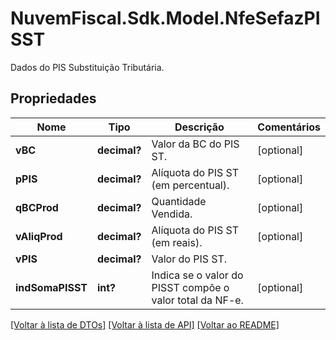 # NuvemFiscal.Sdk.Model.NfeSefazPISST
Dados do PIS Substituição Tributária.

## Propriedades

Nome | Tipo | Descrição | Comentários
------------ | ------------- | ------------- | -------------
**vBC** | **decimal?** | Valor da BC do PIS ST. | [optional] 
**pPIS** | **decimal?** | Alíquota do PIS ST (em percentual). | [optional] 
**qBCProd** | **decimal?** | Quantidade Vendida. | [optional] 
**vAliqProd** | **decimal?** | Alíquota do PIS ST (em reais). | [optional] 
**vPIS** | **decimal?** | Valor do PIS ST. | 
**indSomaPISST** | **int?** | Indica se o valor do PISST compõe o valor total da NF-e. | [optional] 

[[Voltar à lista de DTOs]](../README.md#documentation-for-models) [[Voltar à lista de API]](../README.md#documentation-for-api-endpoints) [[Voltar ao README]](../README.md)


